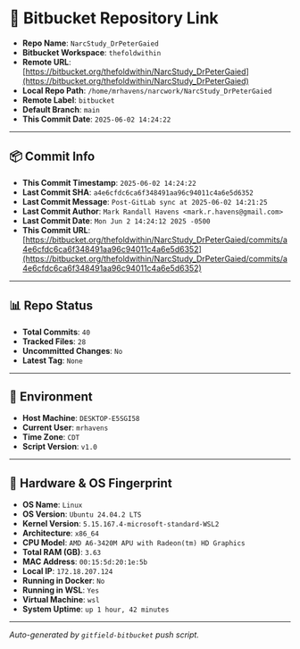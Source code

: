 # 🔗 Bitbucket Repository Link

- **Repo Name**: `NarcStudy_DrPeterGaied`
- **Bitbucket Workspace**: `thefoldwithin`
- **Remote URL**: [https://bitbucket.org/thefoldwithin/NarcStudy_DrPeterGaied](https://bitbucket.org/thefoldwithin/NarcStudy_DrPeterGaied)
- **Local Repo Path**: `/home/mrhavens/narcwork/NarcStudy_DrPeterGaied`
- **Remote Label**: `bitbucket`
- **Default Branch**: `main`
- **This Commit Date**: `2025-06-02 14:24:22`

---

## 📦 Commit Info

- **This Commit Timestamp**: `2025-06-02 14:24:22`
- **Last Commit SHA**: `a4e6cfdc6ca6f348491aa96c94011c4a6e5d6352`
- **Last Commit Message**: `Post-GitLab sync at 2025-06-02 14:21:25`
- **Last Commit Author**: `Mark Randall Havens <mark.r.havens@gmail.com>`
- **Last Commit Date**: `Mon Jun 2 14:24:12 2025 -0500`
- **This Commit URL**: [https://bitbucket.org/thefoldwithin/NarcStudy_DrPeterGaied/commits/a4e6cfdc6ca6f348491aa96c94011c4a6e5d6352](https://bitbucket.org/thefoldwithin/NarcStudy_DrPeterGaied/commits/a4e6cfdc6ca6f348491aa96c94011c4a6e5d6352)

---

## 📊 Repo Status

- **Total Commits**: `40`
- **Tracked Files**: `28`
- **Uncommitted Changes**: `No`
- **Latest Tag**: `None`

---

## 🧭 Environment

- **Host Machine**: `DESKTOP-E5SGI58`
- **Current User**: `mrhavens`
- **Time Zone**: `CDT`
- **Script Version**: `v1.0`

---

## 🧬 Hardware & OS Fingerprint

- **OS Name**: `Linux`
- **OS Version**: `Ubuntu 24.04.2 LTS`
- **Kernel Version**: `5.15.167.4-microsoft-standard-WSL2`
- **Architecture**: `x86_64`
- **CPU Model**: `AMD A6-3420M APU with Radeon(tm) HD Graphics`
- **Total RAM (GB)**: `3.63`
- **MAC Address**: `00:15:5d:20:1e:5b`
- **Local IP**: `172.18.207.124`
- **Running in Docker**: `No`
- **Running in WSL**: `Yes`
- **Virtual Machine**: `wsl`
- **System Uptime**: `up 1 hour, 42 minutes`

---

_Auto-generated by `gitfield-bitbucket` push script._
